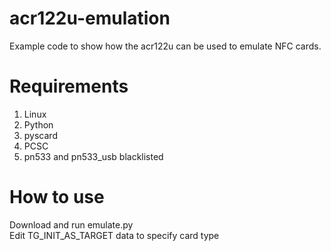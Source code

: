 # acr122u-emulation
Example code to show how the acr122u can be used to emulate NFC cards.

# Requirements
1. Linux
2. Python
3. pyscard
4. PCSC
5. pn533 and pn533_usb blacklisted

# How to use
Download and run emulate.py<br>
Edit TG_INIT_AS_TARGET data to specify card type
